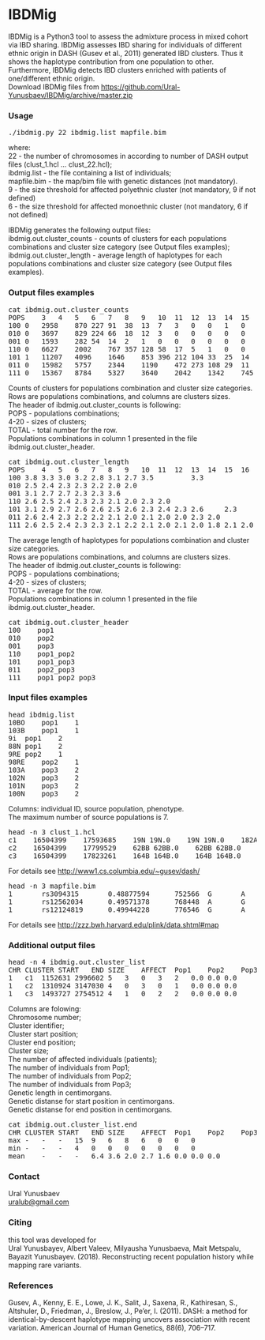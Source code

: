 # IBDMig

IBDMig is a Python3 tool to assess the admixture process in mixed cohort via IBD sharing. IBDMig assesses IBD sharing for individuals of different ethnic origin in DASH (Gusev et al., 2011) generated IBD clusters. Thus it shows the haplotype contribution from one population to other. Furthermore, IBDMig detects IBD clusters enriched with patients of one/different ethnic origin.<br>
Download IBDMig files from https://github.com/Ural-Yunusbaev/IBDMig/archive/master.zip

### Usage

<pre>./ibdmig.py 22 ibdmig.list mapfile.bim</pre>
where:<br>
22 - the number of chromosomes in according to number of DASH output files (clust_1.hcl ... clust_22.hcl);<br>
ibdmig.list - the file containing a list of individuals;<br>
mapfile.bim - the map/bim file with genetic distances (not mandatory).<br>
9  - the size threshold for affected polyethnic cluster (not mandatory, 9 if not defined)<br>
6  - the size threshold for affected monoethnic cluster (not mandatory, 6 if not defined)<br>

IBDMig generates the following output files:<br>
ibdmig.out.cluster_counts - counts of clusters for each populations combinations and cluster size category (see Output files examples);<br>
ibdmig.out.cluster_length - average length of haplotypes for each populations combinations and cluster size category (see Output files examples).<br>

### Output files examples

<pre>
cat ibdmig.out.cluster_counts
POPS	3	4	5	6	7	8	9	10	11	12	13	14	15	16	17	20	TOTAL
100	0	2958	870	227	91	38	13	7	3	0	0	1	0	0	0	0	4208
010	0	3697	829	224	66	18	12	3	0	0	0	0	0	0	0	0	4849
001	0	1593	282	54	14	2	1	0	0	0	0	0	0	0	0	0	1946
110	0	6627	2002	767	357	128	58	17	5	1	0	0	0	0	0	0	9962
101	1	11207	4096	1646	853	396	212	104	33	25	14	4	0	1	0	0	18592
011	0	15982	5757	2344	1190	472	273	108	29	11	6	2	1	0	0	0	26175
111	0	15367	8784	5327	3640	2042	1342	745	346	158	74	39	11	2	1	1	37879
</pre>
Counts of clusters for populations combination and cluster size categories.<br>
Rows are populations combinations, and columns are clusters sizes.<br>
The header of ibdmig.out.cluster_counts is following: <br>
POPS - populations combinations;<br>
4-20 - sizes of clusters;<br>
TOTAL - total number for the row.<br>
Populations combinations in column 1 presented in the file ibdmig.out.cluster_header.<br>

<pre>
cat ibdmig.out.cluster_length
POPS	4	5	6	7	8	9	10	11	12	13	14	15	16	17	20	TOTAL
100	3.8	3.3	3.0	3.2	2.8	3.1	2.7	3.5			3.3					3.6
010	2.5	2.4	2.3	2.3	2.2	2.0	2.0									2.5
001	3.1	2.7	2.7	2.3	2.3	3.6										3.0
110	2.6	2.5	2.4	2.3	2.3	2.1	2.0	2.3	2.0							2.5
101	3.1	2.9	2.7	2.6	2.6	2.5	2.6	2.3	2.4	2.3	2.6		2.3			3.0
011	2.6	2.4	2.3	2.2	2.2	2.1	2.0	2.1	2.0	2.0	2.3	2.0				2.5
111	2.6	2.5	2.4	2.3	2.3	2.1	2.2	2.1	2.0	2.1	2.0	1.8	2.1	2.0	2.1	2.5
</pre>
The average length of haplotypes for populations combination and cluster size categories.<br>
Rows are populations combinations, and columns are clusters sizes.<br>
The header of ibdmig.out.cluster_counts is following: <br>
POPS - populations combinations;<br>
4-20 - sizes of clusters;<br>
TOTAL - average for the row.<br>
Populations combinations in column 1 presented in the file ibdmig.out.cluster_header.<br>

<pre>
cat ibdmig.out.cluster_header
100    pop1
010    pop2
001    pop3
110    pop1_pop2
101    pop1_pop3
011    pop2_pop3
111    pop1_pop2_pop3
</pre>

### Input files examples

<pre>
head ibdmig.list
10BO	pop1	1
103B	pop1	1
9i	pop1	2
88N	pop1	2
9RE	pop2	1
98RE	pop2	1
103A	pop3	2
102N	pop3	2
101N	pop3	2
100N	pop3	2
</pre>
Columns: individual ID, source population, phenotype.<br>
The maximum number of source populations is 7.

<pre>
head -n 3 clust_1.hcl
c1    16504399    17593685    19N 19N.0    19N 19N.0    182A 182A.0    182A 182A.0    66i 66i.1    66i 66i.1    153A 153A.1    153A 153A.1
c2    16504399    17799529    62BB 62BB.0    62BB 62BB.0    55k 55k.0    55k 55k.0    190k 190k.0    190k 190k.0    51A 51A.1    51A 51A.1
c3    16504399    17823261    164B 164B.0    164B 164B.0    38BO 38BO.1    38BO 38BO.1    36i 36i.1    36i 36i.1    100k 100k.1    100k 100k.1
</pre>
For details see http://www1.cs.columbia.edu/~gusev/dash/

<pre>
head -n 3 mapfile.bim
1       rs3094315       0.48877594      752566  G       A
1       rs12562034      0.49571378      768448  A       G
1       rs12124819      0.49944228      776546  G       A
</pre>
For details see http://zzz.bwh.harvard.edu/plink/data.shtml#map

### Additional output files

<pre>
head -n 4 ibdmig.out.cluster_list
CHR	CLUSTER	START	END	SIZE	AFFECT	Pop1	Pop2	Pop3	LENGTH_cM	START_cM	END_cM
1	c1	1152631	2996602	5	3	0	3	2	0.0	0.0	0.0
1	c2	1310924	3147030	4	0	3	0	1	0.0	0.0	0.0
1	c3	1493727	2754512	4	1	0	2	2	0.0	0.0	0.0
</pre>
Columns are folowing:<br>
Chromosome number;<br>
Cluster identifier;<br>
Cluster start position;<br>
Cluster end position;<br>
Cluster size;<br>
The number of affected individuals (patients);<br>
The number of individuals from Pop1;<br>
The number of individuals from Pop2;<br>
The number of individuals from Pop3;<br>
Genetic length in centimorgans.<br>
Genetic distanse for start position in centimorgans.<br>
Genetic distanse for end position in centimorgans.<br>
<pre>
cat ibdmig.out.cluster_list.end
CHR	CLUSTER	START	END	SIZE	AFFECT	Pop1	Pop2	Pop3	LENGTH_cM	START_cM	END_cM
max	-	-	-	15	9	6	8	6	0	0	0
min	-	-	-	4	0	0	0	0	0	0	0
mean	-	-	-	6.4	3.6	2.0	2.7	1.6	0.0	0.0	0.0
</pre>

### Contact
Ural Yunusbaev<br>
uralub@gmail.com<br>

### Citing
this tool was developed for<br>
Ural Yunusbayev, Albert Valeev, Milyausha Yunusbaeva, Mait Metspalu, Bayazit Yunusbayev. (2018). Reconstructing recent population history while mapping rare variants.<br>

### References
Gusev, A., Kenny, E. E., Lowe, J. K., Salit, J., Saxena, R., Kathiresan, S., Altshuler, D., Friedman, J., Breslow, J., Pe’er, I. (2011). DASH: a method for identical-by-descent haplotype mapping uncovers association with recent variation. American Journal of Human Genetics, 88(6), 706–717.
